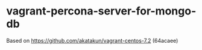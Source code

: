 # vagrant-percona-server-for-mongo-db
Based on https://github.com/akatakun/vagrant-centos-7.2 (64acaee)
